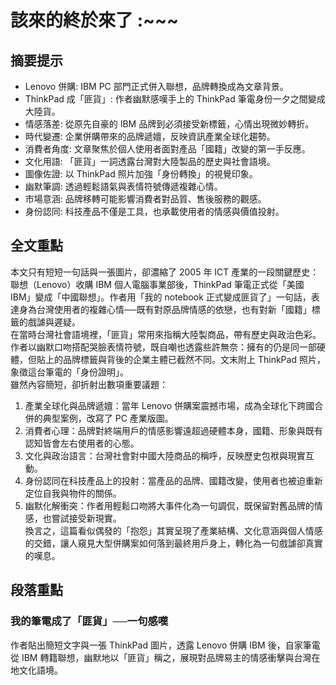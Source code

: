 # 該來的終於來了 :~~~

## 摘要提示
- Lenovo 併購: IBM PC 部門正式併入聯想，品牌轉換成為文章背景。
- ThinkPad 成「匪貨」: 作者幽默感嘆手上的 ThinkPad 筆電身份一夕之間變成大陸貨。
- 情感落差: 從原先自豪的 IBM 品牌到必須接受新標籤，心情出現微妙轉折。
- 時代變遷: 企業併購帶來的品牌遞嬗，反映資訊產業全球化趨勢。
- 消費者角度: 文章聚焦於個人使用者面對產品「國籍」改變的第一手反應。
- 文化用語: 「匪貨」一詞透露台灣對大陸製品的歷史與社會語境。
- 圖像佐證: 以 ThinkPad 照片加強「身份轉換」的視覺印象。
- 幽默筆調: 透過輕鬆語氣與表情符號傳遞複雜心情。
- 市場意涵: 品牌移轉可能影響消費者對品質、售後服務的觀感。
- 身份認同: 科技產品不僅是工具，也承載使用者的情感與價值投射。

## 全文重點
本文只有短短一句話與一張圖片，卻濃縮了 2005 年 ICT 產業的一段關鍵歷史：聯想（Lenovo）收購 IBM 個人電腦事業部後，ThinkPad 筆電正式從「美國 IBM」變成「中國聯想」。作者用「我的 notebook 正式變成匪貨了」一句話，表達身為台灣使用者的複雜心情──既有對原品牌情感的依戀，也有對新「國籍」標籤的戲謔與遲疑。  
在當時台灣社會語境裡，「匪貨」常用來指稱大陸製商品，帶有歷史與政治色彩。作者以幽默口吻搭配哭臉表情符號，既自嘲也透露些許無奈：擁有的仍是同一部硬體，但貼上的品牌標籤與背後的企業主體已截然不同。文末附上 ThinkPad 照片，象徵這台筆電的「身份證明」。  
雖然內容簡短，卻折射出數項重要議題：  
1. 產業全球化與品牌遞嬗：當年 Lenovo 併購案震撼市場，成為全球化下跨國合併的典型案例，改寫了 PC 產業版圖。  
2. 消費者心理：品牌對終端用戶的情感影響遠超過硬體本身，國籍、形象與既有認知皆會左右使用者的心態。  
3. 文化與政治語言：台灣社會對中國大陸商品的稱呼，反映歷史包袱與現實互動。  
4. 身份認同在科技產品上的投射：當產品的品牌、國籍改變，使用者也被迫重新定位自我與物件的關係。  
5. 幽默化解衝突：作者用輕鬆口吻將大事件化為一句調侃，既保留對舊品牌的情感，也嘗試接受新現實。  
換言之，這篇看似偶發的「抱怨」其實呈現了產業結構、文化意涵與個人情感的交錯，讓人窺見大型併購案如何落到最終用戶身上，轉化為一句戲謔卻真實的嘆息。

## 段落重點
### 我的筆電成了「匪貨」──一句感嘆
作者貼出簡短文字與一張 ThinkPad 圖片，透露 Lenovo 併購 IBM 後，自家筆電從 IBM 轉籍聯想，幽默地以「匪貨」稱之，展現對品牌易主的情感衝擊與台灣在地文化語境。